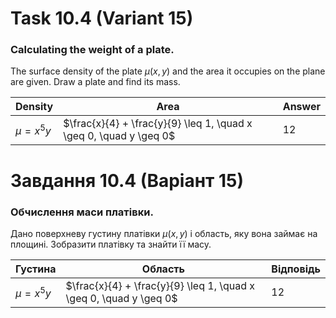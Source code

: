 # Task 10.4 (Variant 15)

### Calculating the weight of a plate.

The surface density of the plate $\mu(x, y)$ and the area it occupies on the plane are given. Draw a plate and find its
mass.


| Density      | Area                                                               | Answer |
|--------------|--------------------------------------------------------------------|--------| 
| $\mu = x^5y$ | $\frac{x}{4} + \frac{y}{9} \leq 1, \quad x \geq 0, \quad y \geq 0$ | 12     |

# Завдання 10.4 (Варіант 15)

### Обчислення маси платівки.

Дано поверхневу густину платівки $\mu(x, y)$ і область, яку вона займає на площині. Зобразити платівку та знайти її
масу.

| Густина      | Область                                                             | Відповідь |
|--------------|---------------------------------------------------------------------|-----------| 
| $\mu = x^5y$ | $\frac{x}{4} + \frac{y}{9} \leq 1, \quad x \geq 0, \quad y \geq 0$  | 12        |

